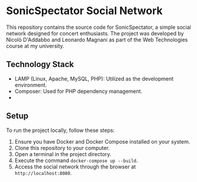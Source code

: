 # SonicSpectator Social Network

This repository contains the source code for SonicSpectator, a simple social network designed for concert enthusiasts.
The project was developed by Nicolò D'Addabbo and Leonardo Magnani as part of the Web Technologies course at my university.

## Technology Stack
  - LAMP (Linux, Apache, MySQL, PHP): Utilized as the development environment.
  - Composer: Used for PHP dependency management.
  - 

## Setup

To run the project locally, follow these steps:

  1. Ensure you have Docker and Docker Compose installed on your system.
  2. Clone this repository to your computer.
  3. Open a terminal in the project directory.
  4. Execute the command `docker-compose up --build`.
  5. Access the social network through the browser at `http://localhost:8080`.
